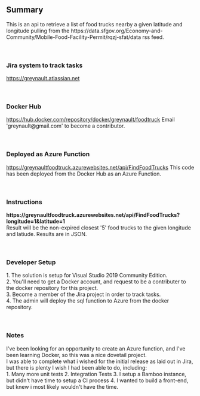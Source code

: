 <h2>Summary</h2>
<div>
   This is an api to retrieve a list of food trucks nearby a given latitude and longitude pulling from the https://data.sfgov.org/Economy-and-Community/Mobile-Food-Facility-Permit/rqzj-sfat/data  rss feed.
</div>

<br />
<br />
<h3>Jira system to track tasks</h3>
<div>
    <a href="https://greynault.atlassian.net/secure/RapidBoard.jspa?rapidView=1&projectKey=FOOD&view=planning.nodetail&issueLimit=100">https://greynault.atlassian.net</a>
</div>

<br />
<br />
<h3>Docker Hub</h3>
<div>
    <a href="https://hub.docker.com/repository/docker/greynault/foodtruck">https://hub.docker.com/repository/docker/greynault/foodtruck</a>
    Email 'greynault@gmail.com' to become a contributor.
</div>

<br />
<br />
<h3>Deployed as Azure Function</h3>
<div>
    <a href="https://greynaultfoodtruck.azurewebsites.net/api/FindFoodTrucks">https://greynaultfoodtruck.azurewebsites.net/api/FindFoodTrucks</a>
    This code has been deployed from the Docker Hub as an Azure Function.
</div>

<br />
<br />
<h3>Instructions</h3>
<div>
    <strong>https://greynaultfoodtruck.azurewebsites.net/api/FindFoodTrucks?longitude=1&latitude=1</strong>
    <br />
    Result will be the non-expired closest '5' food trucks to the given longitude and latiude.  Results are in JSON.
</div>

<br />
<br />
<h3>Developer Setup</h3>
<div>
    1.  The solution is setup for Visual Studio 2019 Community Edition.
    <br />
    2.  You'll need to get a Docker account, and request to be a contributer to the docker repository for this project.
    <br />
    3.  Become a member of the Jira project in order to track tasks.
    <br />
    4.  The admin will deploy the sql function to Azure from the docker repository.
    <br />
</div>

<br />
<br />
<h3>Notes</h3>
<div>
    I've been looking for an opportunity to create an Azure function, and I've been learning Docker, so this was a nice dovetail project.  
    <br />
    I was able to complete what i wished for the initial release as laid out in Jira, but there is plenty I wish I had been able to do, including:
    <br />
    1. Many more unit tests
    2. Integration Tests
    3. I setup a Bamboo instance, but didn't have time to setup a CI process
    4. I wanted to build a front-end, but knew i most likely wouldn't have the time.
 </div>

